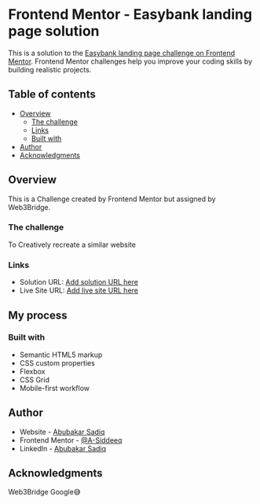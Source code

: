 # Frontend Mentor - Easybank landing page solution

This is a solution to the [Easybank landing page challenge on Frontend Mentor](https://www.frontendmentor.io/challenges/easybank-landing-page-WaUhkoDN). Frontend Mentor challenges help you improve your coding skills by building realistic projects. 

## Table of contents

- [Overview](#overview)
  - [The challenge](#the-challenge)
  - [Links](#links)
  - [Built with](#built-with)
- [Author](#author)
- [Acknowledgments](#acknowledgments)

## Overview
This is a Challenge created by Frontend Mentor but assigned by Web3Bridge.

### The challenge

To Creatively recreate a similar website


### Links

- Solution URL: [Add solution URL here](https://your-solution-url.com)
- Live Site URL: [Add live site URL here](https://your-live-site-url.com)

## My process

### Built with

- Semantic HTML5 markup
- CSS custom properties
- Flexbox
- CSS Grid
- Mobile-first workflow

## Author

- Website - [Abubakar Sadiq](https://a-siddeeq.github.io)
- Frontend Mentor - [@A-Siddeeq](https://www.frontendmentor.io/profile/A-Siddeeq)
- LinkedIn - [Abubakar Sadiq](https://www.linkedin.com/in/abubakar-a-biologistintech)


## Acknowledgments

Web3Bridge
Google😅
